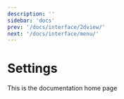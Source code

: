 ```yaml
---
description: ''
sidebar: 'docs'
prev: '/docs/interface/2dview/'
next: '/docs/interface/menu/'
---
```


# Settings

This is the documentation home page